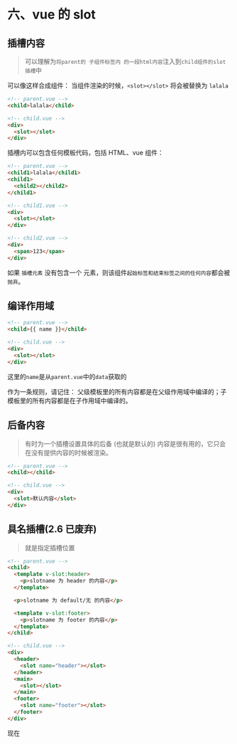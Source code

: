 # 六、vue 的 slot

## 插槽内容

> 可以理解为`将parent的 子组件标签内 的一段html内容`注入到`child组件的slot插槽`中

可以像这样合成组件：
当组件渲染的时候，`<slot></slot>` 将会被替换为 `lalala`

```html
<!-- parent.vue -->
<child>lalala</child>

<!-- child.vue -->
<div>
  <slot></slot>
</div>
```

插槽内可以包含任何模板代码，包括 HTML、vue 组件：

```html
<!-- parent.vue -->
<child1>lalala</child1>
<child1>
  <child2></child2>
</child1>

<!-- child1.vue -->
<div>
  <slot></slot>
</div>

<!-- child2.vue -->
<div>
  <span>123</span>
</div>
```

如果 `插槽元素` 没有包含一个 <slot> 元素，则该组件`起始标签和结束标签之间的任何内容`都会被`抛弃`。

## 编译作用域

```html
<!-- parent.vue -->
<child>{{ name }}</child>

<!-- child.vue -->
<div>
  <slot></slot>
</div>
```

这里的`name`是从`parent.vue`中的`data`获取的

作为一条规则，请记住：
父级模板里的所有内容都是在父级作用域中编译的；子模板里的所有内容都是在子作用域中编译的。

## 后备内容

> 有时为一个插槽设置具体的后备 (也就是默认的) 内容是很有用的，它只会在没有提供内容的时候被渲染。

```html
<!-- parent.vue -->
<child></child>

<!-- child.vue -->
<div>
  <slot>默认内容</slot>
</div>
```

## 具名插槽(2.6 已废弃)

> 就是指定插槽位置

```html
<!-- parent.vue -->
<child>
  <template v-slot:header>
    <p>slotname 为 header 的内容</p>
  </template>

  <p>slotname 为 default/无 的内容</p>

  <template v-slot:footer>
    <p>slotname 为 footer 的内容</p>
  </template>
</child>

<!-- child.vue -->
<div>
  <header>
    <slot name="header"></slot>
  </header>
  <main>
    <slot></slot>
  </main>
  <footer>
    <slot name="footer"></slot>
  </footer>
</div>
```

现在 <template> 元素中的所有内容都将会被传入相应的插槽。任何没有被包裹在带有 v-slot 的 <template> 中的内容都会被视为默认插槽的内容。

注意 v-slot 只能添加在一个 <template> 上 (只有一种例外情况)，这一点和已经废弃的 slot 特性不同。

## 作用域插槽(2.6 已废弃)

> 即可以通过 插槽 prop 将子组件的内容 绑定到 父组件上面去

```html
<!-- parent.vue -->
<child>
  <template v-slot:default="slotProps">
    {{ slotProps.user.transVal }}
  </template>
</child>

<!-- child.vue -->
<div>
  <slot v-bind:user="user">
    {{ user.defaultVal }}
  </slot>
</div>

<!-- 最终渲染的是transVal -->
```

### 独占默认插槽的缩写语法

在上述情况下，当被提供的内容`只有默认插槽`时，组件的标签才可以被当作插槽的模板来使用。这样我们就可以把 v-slot 直接用在组件上

```html
<!-- parent.vue -->
<child v-slot:default="slotProps">
  {{ slotProps.user.firstName }}
</child>

<!-- parent.vue 更简便写法 -->
<child v-slot="slotProps">
  {{ slotProps.user.firstName }}
</child>
```

注意默认插槽的缩写语法不能和具名插槽混用，因为它会导致作用域不明确：

```html
<!-- parent.vue 错误写法 -->
<child v-slot="slotProps">
  {{ slotProps.user.firstName }}
  <template v-slot:other="otherSlotProps">
    slotProps is NOT available here
  </template>
</child>
```

只要出现多个插槽，请始终为所有的插槽使用完整的基于 <template> 的语法：

```html
<!-- parent.vue 错误写法 -->
<child>
  <template v-slot:default="slotProps">
    {{ slotProps.user.firstName }}
  </template>

  <template v-slot:other="otherSlotProps">
    ...
  </template>
</child>
```

### 解构插槽 Prop

```html
<child v-slot="{ user }">
  {{ user.firstName }}
</child>
```

## 动态插槽名(2.6.0 新增)

```html
<child>
  <template v-slot:[dynamicSlotName]>
    ...
  </template>
</child>
```

## v-slot 缩写(2.6.0 新增)

跟 v-on 和 v-bind 一样，v-slot 也有缩写，即把参数之前的所有内容 `(v-slot:)` 替换为字符 `#`。

如果你希望使用缩写的话，你必须始终以明确插槽名取而代之：

```html
<child v-slot="{ user }">
  {{ user.firstName }}
</child>
```
